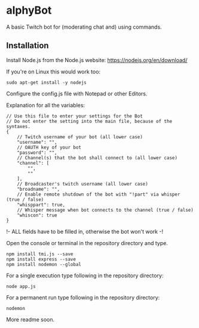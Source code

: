 # alphyBot
A basic Twitch bot for (moderating chat and) using commands.

## Installation
Install Node.js from the Node.js website: https://nodejs.org/en/download/

If you're on Linux this would work too:

```
sudo apt-get install -y nodejs
```

Configure the config.js file with Notepad or other Editors.

Explanation for all the variables:

```
// Use this file to enter your settings for the Bot
// Do not enter the setting into the main file, because of the syntaxes.
{
    // Twitch username of your bot (all lower case)
    "username": "",
    // OAUTH key of your bot
    "password": "",
    // Channel(s) that the bot shall connect to (all lower case)
    "channel": [
        "",
        ""
    ],
    // Broadcaster's twitch username (all lower case)
    "broadname": "",
    // Enable remote shutdown of the bot with "!part" via whisper (true / false)
    "whisppart": true,
    // Whisper message when bot connects to the channel (true / false)
    "whiscon": true
}
```

!- ALL fields have to be filled in, otherwise the bot won't work -!

Open the console or terminal in the repository directory and type.

```
npm install tmi.js --save
npm install express --save
npm install nodemon --global
```

For a single execution type following in the repository directory:

```
node app.js
```

For a permanent run type following in the repository directory:

```
nodemon
```

More readme soon.
